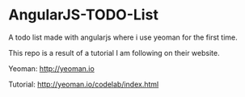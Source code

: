 # AngularJS-TODO-List
A todo list made with angularjs where i use yeoman for the first time.

This repo is a result of a tutorial I am following on their website.


Yeoman: http://yeoman.io

Tutorial: http://yeoman.io/codelab/index.html
